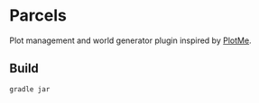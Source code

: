 # Parcels

Plot management and world generator plugin inspired by [PlotMe](https://github.com/WorldCretornica/PlotMe-Core).

## Build

```
gradle jar
```